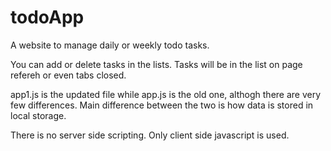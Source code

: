 # todoApp
A website to manage daily or weekly todo tasks.


You can add or delete tasks in the lists.
Tasks will be in the list on page refereh or even tabs closed.

app1.js is the updated file while app.js is the old one, althogh there are very few differences.
Main difference between the two is how data is stored in local storage.

There is no server side scripting. Only client side javascript is used.
